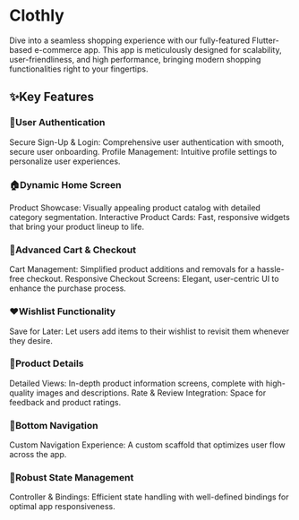 # Clothly

Dive into a seamless shopping experience with our fully-featured Flutter-based e-commerce app. This app is meticulously designed for scalability, user-friendliness, and high performance, bringing modern shopping functionalities right to your fingertips.

## ✨Key Features
### 🔑User Authentication
Secure Sign-Up & Login: Comprehensive user authentication with smooth, secure user onboarding.
Profile Management: Intuitive profile settings to personalize user experiences.
### 🏠Dynamic Home Screen
Product Showcase: Visually appealing product catalog with detailed category segmentation.
Interactive Product Cards: Fast, responsive widgets that bring your product lineup to life.
### 🛒Advanced Cart & Checkout
Cart Management: Simplified product additions and removals for a hassle-free checkout.
Responsive Checkout Screens: Elegant, user-centric UI to enhance the purchase process.
### ❤️Wishlist Functionality
Save for Later: Let users add items to their wishlist to revisit them whenever they desire.
### 📄Product Details
Detailed Views: In-depth product information screens, complete with high-quality images and descriptions.
Rate & Review Integration: Space for feedback and product ratings.
### 🚀Bottom Navigation
Custom Navigation Experience: A custom scaffold that optimizes user flow across the app.
### 🔧Robust State Management
Controller & Bindings: Efficient state handling with well-defined bindings for optimal app responsiveness.
